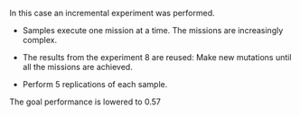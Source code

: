 In this case an incremental experiment was performed.

- Samples execute one mission at a time. The missions are increasingly complex.

- The results from the experiment 8 are reused: Make new mutations until all the missions are achieved.

- Perform 5 replications of each sample.

The goal performance is lowered to 0.57

